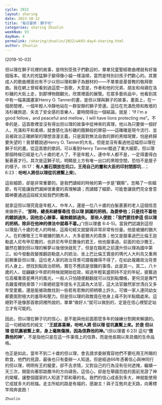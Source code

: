 ```yaml
---
cycle: 2022
layout: sharing
date: 2023-10-12
title: "每日靈修：獅子坑"
categories: sharing Zhuolin
weekNum: 93
dayNum: 4
permalink: /sharing/zhuolin/2022/wk93-day4-sharing.html
author: Zhuolin
---
```

(2019-10-03)

但以理在獅子坑裡的故事，是特別受孩子們歡迎的，單單兒童聖經歌曲裡就有好幾個版本。偌大的兇猛獅子變得像小貓一樣溫順，當然是特別討孩子們歡心的。其實成人的歌曲裡面也有不少以但以理和獅子為題材的——不單單是基督教的敬拜歌曲。我在網上曾經看到過這麼一首歌，大意是，作者和他的兄弟、朋友和母親在洛杉磯的大街上走，到郡博物館觀光，欣賞裡面的展覽。在眾多藝術品中，他看到其中有一幅美國畫家Henry O. Tanner的畫，是但以理與獅子的故事，畫面上，在一個房間裡，一個年輕人冷靜地站在一群安靜的獅子旁邊。這位在充滿危險和敗壞的洛杉磯旅遊、失去了安全感的音樂人，霎時間得出一個結論，就是：“If I'm a good fellow，and peaceful and mellow，I will have lions protecting me”。不幸的是，這首歌裡並沒有得出但以理的故事中從神來的真理，他以為只要做一個好人，充滿和平和柔順，就會感化洛杉磯的餓獅般的罪惡——這確確是現今流行、並且被政治正確綁架的理想浪漫主義，只是面對無法自救的罪的黑暗現實，怕是終歸要失望的！我曾聽說過Henry O. Tanner的大名，但是並沒有看過他這幅但以理在獅子坑的畫。從這首歌的歌詞，可以看到Henry Tanner錯過了重大細節，但以理那個時候已經是七八十歲的老人了，不是年輕人，連中年人都不是，一定得畫得白髮蒼蒼才行。其次是這獅子坑，明顯是上方有唯一出口的黑暗空間，恐怕不是屋子的樣子。(6:17：**有人搬石頭放在坑口，王用自己的璽和大臣的印封閉那坑**...；6:23：**吩咐人將但以理從坑裡繫上來**)。    

這些細節，卻是非常重要的。是我們讀經的時候的第一步是“觀察”。忽略了一些細節，有可能讓我們漏掉很重要的真理解讀；而讀錯了細節，可能會讓我們完全會意錯神要通過這段經文給我們的教導。    

就拿這但以理究竟是年輕人、中年人，還是一位八十歲的白髮蒼蒼的老人這個信息來做例子。“**那時，總長和總督尋找 但以理 誤國的把柄，為要參他；只是找不着他的錯誤過失，因他忠心辦事，毫無錯誤過失。 那些人便說：「我們要找參這 但以理 的把柄，除非在他神的律法中就尋不着。」**”(但以理書 6:4-5)。當我們認識到這但以理是八十歲的老人的時候，這兩句經文就變得非常非常有份量。他是被擄的猶大人。在約雅敬王三年被擄的猶大人，大多是猶大的貴族；他又是服事過巴比倫王迦勒底人尼布甲尼撒的，也許尼布甲尼撒後的君王，他也服事過。前面的伯沙撒王，雖然在聽到但以理的解夢以後很快就死了，但是在臨死之前還升但以理為國中第三。如今發動政變推翻迦勒底人的統治、坐上巴比倫王寶座的瑪代人大利烏又重用前朝重臣但以理，這位老人家的政治背景可謂複雜得不得了，在如此複雜政治背景的人身上，想找到點政治把柄，實在不應該是很難的事情，此是其一。其二，八十歲的人，從翩翩少年郎的時候就開始從政，經過年輕氣盛把持不定的年紀，披戴過位高權重眾星捧月的風光，一般人只怕隨便翻翻就可以找到點爛帳，更何況是專門去雞蛋裡挑骨頭？川普總統當年提名卡瓦諾為大法官，這大法官雖然家世清白又多年受愛戴，還是能被政敵找到一些若有若無的把柄嚼上許久，可憐一家人連同幼女都要面對極大的羞辱和壓力。但是但以理的政敵竟在他身上尋不到半點錯處來。這絕對不是像那首歌詞裡所說的，單單“做好人”就可以做到的，定是在信心裡堅定站立才有可能的。    

因此，但以理在獅子坑的信心，是不能與他前面那麼多年的操練分割開來解讀的。這一句總結性的經文：“**王就甚喜樂，吩咐人將 但以理 從坑裏繫上來。於是 但以理 從坑裏被繫上來，身上毫無傷損，因為信靠他的神。**”(但以理書 6:23) 這句“**信靠他的神**”，不是指他只是在這一件事情上的信靠，而是他長期以來具備的生命品格。    

也正是如此，當年不到二十歲的但以理，會去請求委辦寬容他們不要吃用王所賜的飲食，他們的見證，最後也只有委辦一人知道。但是經過66年憑著信心與神同行的但以理，明明有王的寵愛，卻不去求情，又對自己的行為沒有任何遮掩，繼續一天三次，開窗向著耶路撒冷的方向禱告。這信心，卻是在舉國百姓的面前見證了神的榮耀，讓整個國家的人知道了耶和華的名。我們的信心成長到多大，神就能使用它成就多大的祝福。走主所給的路是有福的，感謝主！與子互勉共走天路，向著標竿飛奔直跑！    

`Zhuolin`    
